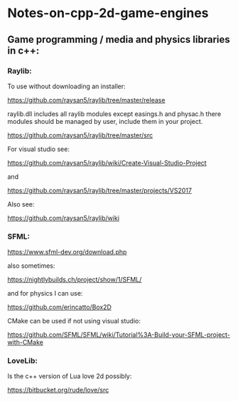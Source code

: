 # Notes-on-cpp-2d-game-engines


## Game programming / media and physics libraries in c++:


### Raylib:

To use without downloading an installer:

https://github.com/raysan5/raylib/tree/master/release 


raylib.dll includes all raylib modules except easings.h and physac.h there modules should be managed by user, include them in your project.


https://github.com/raysan5/raylib/tree/master/src

For visual studio see:

https://github.com/raysan5/raylib/wiki/Create-Visual-Studio-Project

and 

https://github.com/raysan5/raylib/tree/master/projects/VS2017

Also see:

https://github.com/raysan5/raylib/wiki


### SFML:

https://www.sfml-dev.org/download.php

also sometimes: 

https://nightlybuilds.ch/project/show/1/SFML/

and for physics I can use:

https://github.com/erincatto/Box2D

CMake can be used if not using visual studio:

https://github.com/SFML/SFML/wiki/Tutorial%3A-Build-your-SFML-project-with-CMake



### LoveLib:

Is the c++ version of Lua love 2d possibly:

https://bitbucket.org/rude/love/src